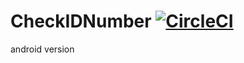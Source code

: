 # CheckIDNumber  [![CircleCI](https://circleci.com/gh/kamontat/CheckIDNumberA.svg?style=svg)](https://circleci.com/gh/kamontat/CheckIDNumberA)
android version
